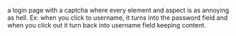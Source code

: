  a login page with a captcha where every element and aspect is as annoying as hell. Ex: when you click to username, it turns into the password field and when you click out it turn back into username field keeping content.